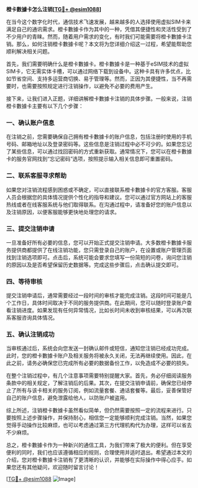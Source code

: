 **橙卡數據卡怎么注销[[TG💪+ @esim1088](https://t.me/s/esim1088)]**

在当今这个数字化时代，通信技术飞速发展，越来越多的人选择使用虚拟SIM卡来满足自己的通讯需求。橙卡數據卡作为其中的一种，凭借其便捷性和灵活性受到了不少用户的青睐。然而，随着用户需求的变化，有时我们可能需要将橙卡數據卡注销。那么，如何注销橙卡數據卡呢？本文将为您详细介绍这一过程，希望能帮助您顺利解决相关问题。

首先，我们需要明确什么是橙卡數據卡。橙卡數據卡是一种基于eSIM技术的虚拟SIM卡，它无需实体卡槽，可以通过网络下载到设备中。这种卡具有许多优点，比如节省空间、支持多运营商切换、易于管理等。然而，正因为其便捷性，当不再需要时，也需要按照规定进行注销操作，以避免不必要的费用产生。

接下来，让我们进入正题，详细讲解橙卡數據卡注销的具体步骤。一般来说，注销橙卡數據卡主要有以下几个步骤：

### 一、确认账户信息
在注销之前，您需要确保自己拥有橙卡數據卡的账户信息，包括注册时使用的手机号码、邮箱地址以及登录密码等。这些信息是注销过程中必不可少的。如果您忘记了某些信息，可以通过找回密码的方式重新获取。通常情况下，您可以在橙卡數據卡的服务官网找到“忘记密码”选项，按照提示输入相关信息即可重置密码。

### 二、联系客服寻求帮助
如果您对注销流程感到困惑或不确定，可以直接联系橙卡數據卡的官方客服。客服人员会根据您的具体情况提供个性化的指导和建议。您可以通过官方网站上的客服热线或者在线客服系统与他们取得联系。在沟通过程中，请准备好您的账户信息以及注销原因，以便客服能够更快地处理您的请求。

### 三、提交注销申请
一旦准备好所有必要的信息，您可以开始正式提交注销申请。大多数橙卡數據卡服务提供商都提供了在线注销功能，您只需登录自己的账户，在设置或账户管理页面找到注销选项即可。点击后，系统可能会要求您填写一份简短的问卷，询问您注销的原因以及是否希望保留历史数据等。完成这些步骤后，点击确认提交即可。

### 四、等待审核
提交注销申请后，通常需要经过一段时间的审核才能完成注销。这段时间可能是几个工作日，具体时间取决于不同的服务提供商。在此期间，您可以随时登录账户查看注销进度。如果发现有任何异常情况，比如长时间未收到审核结果，可以再次联系客服咨询具体情况。

### 五、确认注销成功
当审核通过后，系统会向您发送一封确认邮件或短信，通知您注销已经成功完成。此时，您的橙卡數據卡账户及相关服务将被永久关闭，无法再继续使用。因此，在此之前，请务必确保您已完成所有必要的数据备份工作，以免造成不必要的损失。

在整个注销过程中，有几个注意事项需要特别提醒大家。首先，务必仔细阅读服务条款中的相关规定，了解注销后的后果。其次，在提交注销申请前，确保您已经停止了所有与该卡相关的服务订阅，例如流量套餐、通话套餐等。最后，妥善保管好自己的账户信息，避免泄露给他人，以防账户被盗用。

综上所述，注销橙卡數據卡虽然看似简单，但仍然需要按照一定的流程来进行。只要按照上述步骤操作，并保持耐心，相信您一定能够顺利完成注销。当然，如果您觉得手动操作比较麻烦，也可以考虑通过第三方代理机构代为办理，这样可以省去不少麻烦。

总之，橙卡數據卡作为一种新兴的通信工具，为我们带来了极大的便利。但在享受便利的同时，我们也应该遵循相应的规则，合理使用并适时退出。希望通过本文的介绍，您对橙卡數據卡注销有了更清晰的认识，并能够在实际操作中得心应手。如果您还有其他疑问，欢迎随时留言讨论！

[[TG💪+ @esim1088](https://t.me/s/esim1088) ![Image](https://i.postimg.cc/4NQfJmqS/Snipaste-2025-05-13-00-14-12.png)]